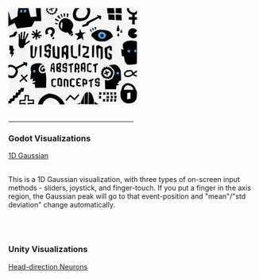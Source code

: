 <html lang="en">
<body>
  <img src="https://raw.githubusercontent.com/Yidan-Zhu/trial-theme-web/gh-pages/visual%20learners.jpg">
  <br>
  <br>
  <hr width="50%" size="3" />
  
  <h3>Godot Visualizations</h3>
  <a href="https://yidan-zhu.github.io/upload-html/"> 1D Gaussian </a>
  <br>
  <br>
  <p>This is a 1D Gaussian visualization, with three types of on-screen input methods - sliders, joystick, and finger-touch.
     If you put a finger in the axis region, the Gaussian peak will go to that event-position and "mean"/"std deviation" change automatically.</p>
  
  
  <br>
  <br>
  <h3>Unity Visualizations</h3>
  <a href="https://yidan-zhu.github.io/html_upload_2/"> Head-direction Neurons </a>
  
</body>
</html>
